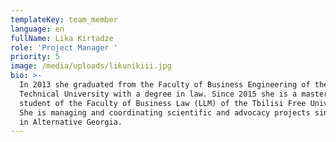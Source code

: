 ```yaml
---
templateKey: team_member
language: en
fullName: Lika Kirtadze
role: 'Project Manager '
priority: 5
image: /media/uploads/likunikiii.jpg
bio: >-
  In 2013 she graduated from the Faculty of Business Engineering of the Georgian
  Technical University with a degree in law. Since 2015 she is a masters’ degree
  student of the Faculty of Business Law (LLM) of the Tbilisi Free University.
  She is managing and coordinating scientific and advocacy projects since 2012
  in Alternative Georgia.
---
```


